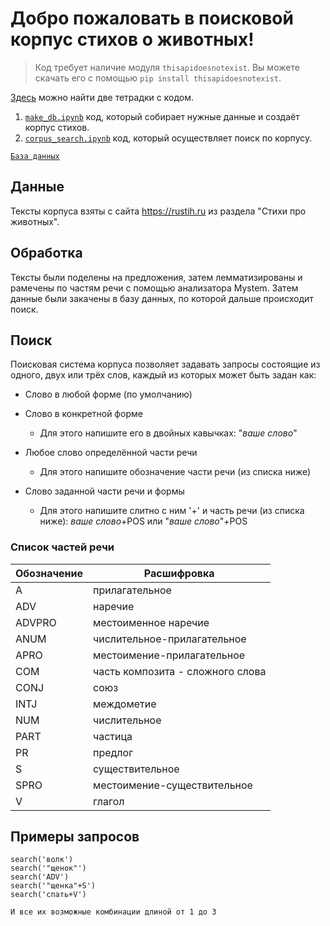 # **Добро пожаловать в поисковой корпус стихов о животных!**

> Код требует наличие модуля `thisapidoesnotexist`. Вы можете скачать его с помощью `pip install thisapidoesnotexist`.

[Здесь](/codes) можно найти две тетрадки с кодом. 
1. [`make_db.ipynb`](/codes/make_db.ipynb) код, который собирает нужные данные и создаёт корпус стихов. 
2. [`сorpus_search.ipynb`](/codes/сorpus_search.ipynb) код, который осуществляет поиск по корпусу. 

[`База данных`](https://drive.google.com/file/d/1BmnwmUATSQxeTMt4f3gfv5mkTX76UaOA/view?usp=sharing)

## **Данные**
Тексты корпуса взяты с сайта https://rustih.ru из раздела "Стихи про животных".
## **Обработка**
Тексты были поделены на предложения, затем лемматизированы и рамечены по частям речи с помощью анализатора Mystem. Затем данные были закачены в базу данных, по которой дальше происходит поиск.

## **Поиск**
Поисковая система корпуса позволяет задавать запросы состоящие из одного, двух или трёх слов, каждый из которых может быть задан как: 

*   Слово в любой форме (по умолчанию)
*   Слово в конкретной форме 

    *   Для этого напишите его в двойных кавычках: "*ваше слово*" 
*   Любое слово определённой части речи
    * Для этого напишите обозначение части речи (из списка ниже) 
*   Слово заданной части речи и формы
    * Для этого напишите слитно с ним '+' и часть речи (из списка ниже): *ваше слово*+POS или "*ваше слово*"+POS

### **Список частей речи**

Обозначение | Расшифровка
-|-
A	| прилагательное
ADV |	наречие
ADVPRO |	местоименное наречие
ANUM |	числительное-прилагательное
APRO |	местоимение-прилагательное
COM	| часть композита - сложного слова
CONJ |	союз
INTJ |	междометие
NUM	|числительное
PART |	частица
PR |	предлог
S	|существительное
SPRO |	местоимение-существительное
V	|глагол

## **Примеры запросов**


```
search('волк')
search('"щенок"')
search('ADV')
search('"щенка"+S')
search('спать+V')

И все их возможные комбинации длиной от 1 до 3
```
